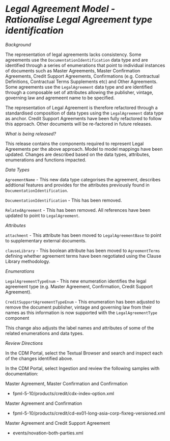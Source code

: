 # *Legal Agreement Model - Rationalise Legal Agreement type identification*

_Background_

The representation of legal agreements lacks consistency.  Some agreements use the `DocumentationIdentification` data type and are identified through a series of enumerations that point to individual instances of documents such as Master Agreements, Master Confirmation Agreements, Credit Support Agreements, Confirmations (e.g. Contractual Definitions, Contractual Terms Supplements etc) and Other Agreements.  Some agreements use the `LegalAgreement` data type and are identified through a composable set of attributes allowing the publisher, vintage, governing law and agremeent name to be specified.

The representation of Legal Agreement  is therefore  refactored through a standardised composition of data types using the `LegalAgreement` data type as anchor.  Credit Support Agreements have been fully refactored to follow this approach.  Other documents will be re-factored in future releases.

_What is being released?_

This release contains the components required to represent Legal Agreements per the above approach. Model to model mappings have been updated. Changes are described based on the data types, attributes, enumerations and functions impacted.

_Data Types_

`AgreementName` - This new data type  categorises the agreement, describes addtional features and provides for the attributes previously found in `DocumentationIdentification`.

`DocumentationIdentification` - This has been removed.

`RelatedAgreement` - This has been removed.  All references have been updated to point to `LegalAgreement`.

_Attributes_

`attachment` - This attribute has been moved to `LegalAgreementBase` to point to supplementary external documents.

`clauseLibrary` - This boolean attribute has been moved to `AgreementTerms` defining whether agreement terms have been negotiated using the Clause Library methodology.

_Enumerations_

`LegalAgreementTypeEnum` - This new enumeration identifies the legal agreement type (e.g. Master Agreement, Confirmation, Credit Support Agreement).

`CreditSupportAgreementTypeEnum` - This enumeration has been adjusted to remove the document publisher, vintage and governing law from their names as this information is now supported with the `LegalAgreementType` component

This change also adjusts the label names and attributes of some of the related enumerations and data types.

_Review Directions_

In the CDM Portal, select the Textual Browser and search and inspect each of the changes identified above.

In the CDM Portal, select Ingestion and review the following samples with documentation:

Master Agreement, Master Confirmation and Confirmation
- fpml-5-10/products/credit/cdx-index-option.xml

Master Agreement and Confirmation
- fpml-5-10/products/credit/cd-ex01-long-asia-corp-fixreg-versioned.xml

Master Agreement and Credit Support Agreement
- events/novation-both-parties.xml
